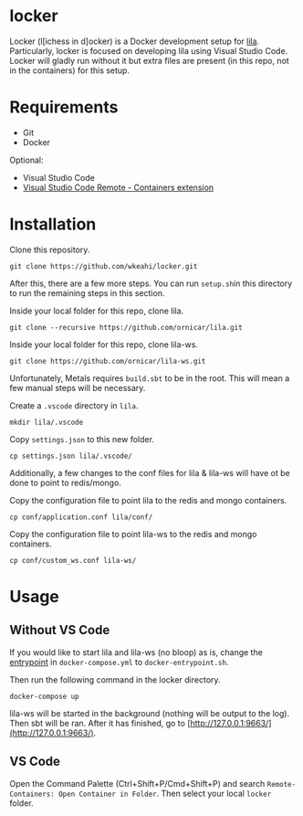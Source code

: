 # locker

Locker (l[ichess in d]ocker) is a Docker development setup for [lila](https://github.com/ornicar/lila). Particularly, locker is focused on developing lila using Visual Studio Code. Locker will gladly run without it but extra files are present (in this repo, not in the containers) for this setup.

# Requirements

* Git
* Docker

Optional:
* Visual Studio Code
* [Visual Studio Code Remote - Containers extension](https://code.visualstudio.com/docs/remote/containers)

# Installation

Clone this repository.

    git clone https://github.com/wkeahi/locker.git
    
After this, there are a few more steps. You can run `setup.sh`in this directory to run the remaining steps in this section.
  
Inside your local folder for this repo, clone lila.

    git clone --recursive https://github.com/ornicar/lila.git
  
Inside your local folder for this repo, clone lila-ws.

    git clone https://github.com/ornicar/lila-ws.git

Unfortunately, Metals requires `build.sbt` to be in the root. This will mean a few manual steps will be necessary. 

Create a `.vscode` directory in `lila`.

    mkdir lila/.vscode

Copy `settings.json` to this new folder.

    cp settings.json lila/.vscode/
    
Additionally, a few changes to the conf files for lila & lila-ws will have ot be done to point to redis/mongo.
    
Copy the configuration file to point lila to the redis and mongo containers.

    cp conf/application.conf lila/conf/

Copy the configuration file to point lila-ws to the redis and mongo containers.

    cp conf/custom_ws.conf lila-ws/

# Usage

## Without VS Code

If you would like to start lila and lila-ws (no bloop) as is, change the [entrypoint](https://github.com/wkeahi/locker/blob/main/docker-compose.yml#L17) in `docker-compose.yml` to `docker-entrypoint.sh`.

Then run the following command in the locker directory.
    
    docker-compose up
    
lila-ws will be started in the background (nothing will be output to the log). Then sbt will be ran. After it has finished, go to [http://127.0.0.1:9663/](http://127.0.0.1:9663/).

## VS Code

Open the Command Palette (Ctrl+Shift+P/Cmd+Shift+P) and search `Remote-Containers: Open Container in Folder`. Then select your local `locker` folder.


